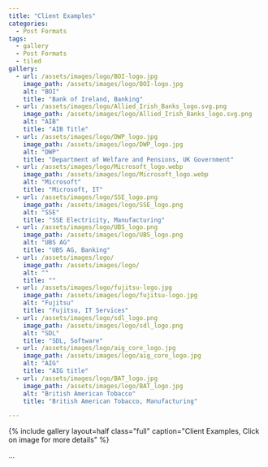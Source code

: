 ```yaml
---
title: "Client Examples"
categories:
  - Post Formats
tags:
  - gallery
  - Post Formats
  - tiled
gallery:
  - url: /assets/images/logo/BOI-logo.jpg
    image_path: /assets/images/logo/BOI-logo.jpg
    alt: "BOI"
    title: "Bank of Ireland, Banking" 
  - url: /assets/images/logo/Allied_Irish_Banks_logo.svg.png
    image_path: /assets/images/logo/Allied_Irish_Banks_logo.svg.png
    alt: "AIB"
    title: "AIB Title"  
  - url: /assets/images/logo/DWP_logo.jpg
    image_path: /assets/images/logo/DWP_logo.jpg
    alt: "DWP"
    title: "Department of Welfare and Pensions, UK Government"
  - url: /assets/images/logo/Microsoft_logo.webp
    image_path: /assets/images/logo/Microsoft_logo.webp
    alt: "Microsoft"
    title: "Microsoft, IT"    
  - url: /assets/images/logo/SSE_logo.png
    image_path: /assets/images/logo/SSE_logo.png
    alt: "SSE"
    title: "SSE Electricity, Manufacturing" 
  - url: /assets/images/logo/UBS_logo.png
    image_path: /assets/images/logo/UBS_logo.png
    alt: "UBS AG"
    title: "UBS AG, Banking" 
  - url: /assets/images/logo/
    image_path: /assets/images/logo/
    alt: ""
    title: "" 
  - url: /assets/images/logo/fujitsu-logo.jpg
    image_path: /assets/images/logo/fujitsu-logo.jpg
    alt: "Fujitsu"
    title: "Fujitsu, IT Services" 
  - url: /assets/images/logo/sdl_logo.png
    image_path: /assets/images/logo/sdl_logo.png
    alt: "SDL"
    title: "SDL, Software" 
  - url: /assets/images/logo/aig_core_logo.jpg
    image_path: /assets/images/logo/aig_core_logo.jpg
    alt: "AIG"
    title: "AIG title"
  - url: /assets/images/logo/BAT_logo.jpg
    image_path: /assets/images/logo/BAT_logo.jpg
    alt: "British American Tobacco"
    title: "British American Tobacco, Manufacturing"

---
```



{% include gallery layout=half class="full" caption="Client Examples, Click on image for more details" %}

...


